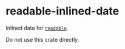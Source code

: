 # readable-inlined-date
Inlined data for [`readable`](https://docs.rs/readable).

Do not use this crate directly.
